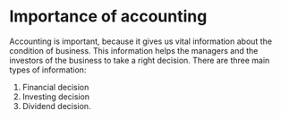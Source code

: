 # Importance of accounting
Accounting is important, because it gives us vital information about the condition of business.
This information helps the managers and the investors of the business to take a right decision.
There are three main types of information:
1. Financial decision
2. Investing decision
3. Dividend decision.
